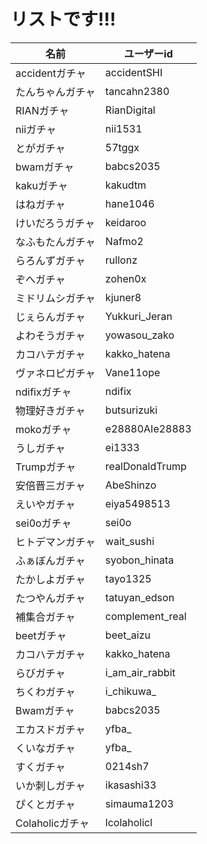 # リストです!!!


名前  |  ユーザーid
  ---- | ----
accidentガチャ   |   accidentSHI
たんちゃんガチャ   |   tancahn2380
RIANガチャ   |   RianDigital
niiガチャ   |   nii1531
とがガチャ   |   57tggx
bwamガチャ   |   babcs2035
kakuガチャ   |   kakudtm
はねガチャ   |   hane1046
けいだろうガチャ   |   keidaroo
なふもたんガチャ   |   Nafmo2
らろんずガチャ   |   rullonz
ぞへガチャ   |   zohen0x
ミドリムシガチャ   |   kjuner8
じぇらんガチャ   |   Yukkuri_Jeran
よわそうガチャ   |   yowasou_zako
カコハテガチャ   |   kakko_hatena
ヴァネロピガチャ   |   Vane11ope
ndifixガチャ   |   ndifix
物理好きガチャ   |   butsurizuki
mokoガチャ   |   e28880AIe28883
うしガチャ   |   ei1333
Trumpガチャ   |   realDonaldTrump
安倍晋三ガチャ   |   AbeShinzo
えいやガチャ   |   eiya5498513
sei0oガチャ   |   sei0o
ヒトデマンガチャ   |   wait_sushi
ふぁぼんガチャ   |   syobon_hinata
たかしよガチャ   |   tayo1325
たつやんガチャ   |   tatuyan_edson
補集合ガチャ   |   complement_real
beetガチャ   |   beet_aizu
カコハテガチャ   |   kakko_hatena
らびガチャ   |   i_am_air_rabbit
ちくわガチャ   |   i_chikuwa_
Bwamガチャ   |   babcs2035
エカスドガチャ   |   yfba_
くいなガチャ   |   yfba_
すくガチャ   |   0214sh7
いか刺しガチャ   |   ikasashi33
ぴくとガチャ   |   simauma1203
Colaholicガチャ   |   lcolaholicl
